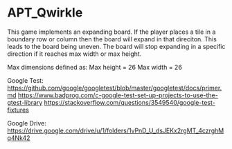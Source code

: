 # APT_Qwirkle
This game implements an expanding board. If the player places a tile in a boundary row or column then the board will expand in that direciton. This leads to the board being uneven. The board will stop expanding in a specific direction if it reaches max width or max height. 

Max dimensions defined as:
Max height = 26
Max width = 26



Google Test:
https://github.com/google/googletest/blob/master/googletest/docs/primer.md
https://www.badprog.com/c-google-test-set-up-projects-to-use-the-gtest-library
https://stackoverflow.com/questions/3549540/google-test-fixtures


Google Drive:
https://drive.google.com/drive/u/1/folders/1vPnD_U_dsJEKx2rgMT_4czrghMq4Nk42
